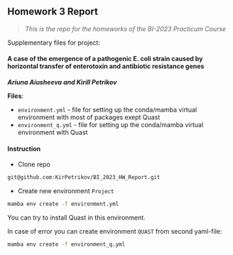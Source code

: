 ## Homework 3 Report
> *This is the repo for the homeworks of the BI-2023 Practicum Course*

Supplementary files for project:

#### A case of the emergence of a pathogenic E. coli strain caused by horizontal transfer of enterotoxin and antibiotic resistance genes

***Ariuna Aiusheeva and Kirill Petrikov***

**Files**:
- `environment.yml` - file for setting up the conda/mamba virtual environment with most of packages exept Quast
- `environment_q.yml` - file for setting up the conda/mamba virtual environment with Quast

#### Instruction

- Clone repo
```bash
git@github.com:KirPetrikov/BI_2023_HW_Report.git
```

- Create new environment `Project`
```bash
mamba env create -f environment.yml
```

You can try to install Quast in this environment.

In case of error you can create environment `QUAST` from second yaml-file:

```bash
mamba env create -f environment_q.yml
```
